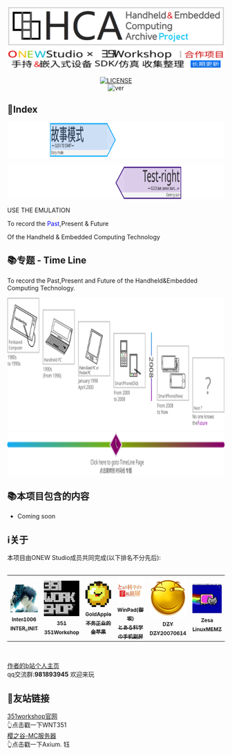 <div align="center">
 
<img alt="LOGO" src="https://github.com/Inter1006/Handheld-Embedded-Emulator-Collection/blob/resources/logopng.png" width="505" height="94" /><br />
<img alt="LOGO" src="https://github.com/Inter1006/Handheld-Embedded-Emulator-Collection/blob/resources/HCA_down.svg" width="600" height="51" /><br />

[![LICENSE](https://img.shields.io/badge/LICENSE-GNU_GPL3.0-green.svg)](https://github.com/Inter1006/Handheld-Embedded-Emulator-Collection/blob/main/LICENSE)<br />
![ver](https://img.shields.io/badge/Last_update-2024/07/23-blue.svg)<br />

</div>

## 📝Index

<div align="center">
 
[<img alt="button" src="https://github.com/Inter1006/Handheld-Embedded-Emulator-Collection/blob/resources/buttons/button-storymode.svg" width="1200" height="80" /><br />](https://www.zhihu.com/column/c_1674445204387172353)
 
<img alt="button" src="https://github.com/Inter1006/Handheld-Embedded-Emulator-Collection/blob/resources/buttons/button-test.svg" width="1200" height="80" /><br />
</div>

USE THE EMULATION<br />
 
To record the <font color=Blue>Past</font>,Present & Future
 
Of the Handheld & Embedded Computing Technology <br />

## 📚专题 - Time Line

To record the Past,Present and Future of the Handheld&Embedded Computing Technology.
<div align="center">

<img alt="Timeline" src="https://github.com/Inter1006/Handheld-Embedded-Emulator-Collection/blob/resources/HCATimeline.svg" width="1450" height="308" /><br />
[<img alt="TL2" src="https://github.com/Inter1006/Handheld-Embedded-Emulator-Collection/blob/resources/Timeline2.svg" width="800" height="100" /><br />](https://github.com/Inter1006/Handheld-Embedded-Emulator-Collection/tree/resources)

</div>

## 📚本项目包含的内容

* Coming soon

## ℹ关于
本项目由ONEW Studio成员共同完成(以下排名不分先后):<br /><br />

<table>
  <tr>
    <td align="center"><a href="https://space.bilibili.com/1756824708"><img src="https://github.com/Inter1006/PenPointOS_Vbox/blob/Readme_Files/b_fa517952f054ca8c99a234cc1b50b50b.jpg" width="150px;" alt=""/><br /><sub><b>Inter1006<br />INTER_INIT</b></sub></a><br /></td>    <td align="center"><a href="https://space.bilibili.com/484165196"><img src="https://github.com/Inter1006/Extensions/blob/main/1720663857759dcbe7c89c6455282b29bc8695211ad7924a0.jpg" width="150px;" alt=""/><br /><sub><b>351<br />351Workshop</b></sub></a><br /></td>
    <td align="center"><a href="https://space.bilibili.com/410046866"><img src="https://github.com/Inter1006/Extensions/blob/main/1720663903084330ee6855a3795b453f2ab6ded4863c9b08a.jpg" width="150px;" alt=""/><br /><sub><b>GoldApple<br />不务正业的金苹果</b></sub></a><br /></td>
    <td align="center"><a href="https://space.bilibili.com/648710692"><img src="https://github.com/Inter1006/Extensions/blob/main/1720663907859cac6209da2520c4e1c83c6a99fb65ae1bcb4.jpg" width="150px;" alt=""/><br /><sub><b>WinPad(御坂)<br />とある科学の手机副屏</b></sub></a><br /></td>
    <td align="center"><a href="https://space.bilibili.com/2057331843"><img src="https://github.com/Inter1006/Extensions/blob/main/17206639278647b179c13f807cbc2bf27b899725d34fc5c79.jpg" width="150px;" alt=""/><br /><sub><b>DZY<br />DZY20070614</b></sub></a><br /></td>
    <td align="center"><a href="https://space.bilibili.com/437201853"><img src="https://github.com/Inter1006/Extensions/blob/main/1720663947047a3c221d7c72c685e35b27b3fe6d41b6f8f93.jpg" width="150px;" alt=""/><br /><sub><b>Zesa<br />LinuxMEMZ</b></sub></a><br /></td>
  </tr>
  
</table>
<br />

[作者的b站个人主页](https://space.bilibili.com/1756824708)<br />
qq交流群:**981893945** 欢迎来玩

## 🤝友站链接
[351workshop官网](https://www.351workshop.top/)<br />
👆点击戳一下WNT351<br />
[樱之谷-MC服务器](www.sakuravalley.xyz)<br />
👆点击戳一下Axium. 钰




